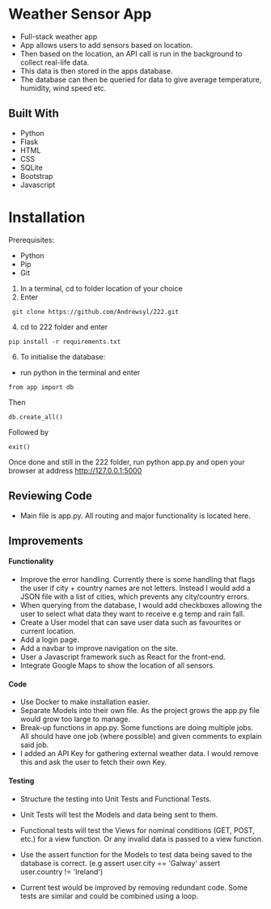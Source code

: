 # Weather Sensor App

- Full-stack weather app
- App allows users to add sensors based on location.
- Then based on the location, an API call is run in the background to collect real-life data.
- This data is then stored in the apps database.
- The database can then be queried for data to give average temperature, humidity, wind speed etc.

##  Built With

* Python
* Flask
* HTML
* CSS
* SQLite
* Bootstrap
* Javascript

# Installation

Prerequisites:

- Python
- Pip
- Git

1. In a terminal, cd to folder location of your choice
2. Enter
 ```
  git clone https://github.com/Andrewsyl/222.git
  ```
4. cd to 222 folder and enter
```
pip install -r requirements.txt
```
6. To initialise the database:

- run python in the terminal and enter
```
from app import db
```
Then
```
db.create_all()
```
Followed by
```
exit()
```

Once done and still in the 222 folder, run python app.py and open your browser at address http://127.0.0.1:5000

## Reviewing Code

* Main file is app.py. All routing and major functionality is located here.

## Improvements

#### Functionality

* Improve the error handling. Currently there is some handling that flags the user if city + country names are not letters. Instead I would add a JSON file with a list of cities, which prevents any city/country errors.
* When querying from the database, I would add checkboxes allowing the user to select what data they want to receive e.g temp and rain fall.
* Create a User model that can save user data such as favourites or current location.
* Add a login page.
* Add a navbar to improve navigation on the site.
* User a Javascript framework such as React for the front-end.
* Integrate Google Maps to show the location of all sensors. 

#### Code

* Use Docker to make installation easier. 
* Separate Models into their own file. As the project grows the app.py file would grow too large to manage.
* Break-up functions in app.py. Some functions are doing multiple jobs. All should have one job (where possible) and given comments to explain said job.
* I added an API Key for gathering external weather data. I would remove this and ask the user to fetch their own Key.

#### Testing

* Structure the testing into Unit Tests and Functional Tests.
* Unit Tests will test the Models and data being sent to them.
* Functional tests will test the Views for nominal conditions (GET, POST, etc.) for a view function. Or any invalid data is passed to a view function.

* Use the assert function for the Models to test data being saved to the database is correct. (e.g
assert user.city == 'Galway'
assert user.country != 'Ireland')


* Current test would be improved by removing redundant code. Some tests are similar and could be combined using a loop.
